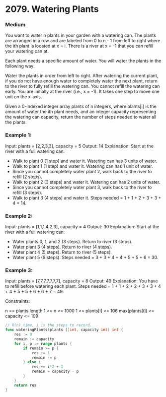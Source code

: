 # 2079. Watering Plants

### Medium

You want to water n plants in your garden with a watering can. The plants are arranged in a row and are labeled from 0 to n - 1 from left to right where the ith plant is located at x = i. There is a river at x = -1 that you can refill your watering can at.

Each plant needs a specific amount of water. You will water the plants in the following way:

Water the plants in order from left to right.
After watering the current plant, if you do not have enough water to completely water the next plant, return to the river to fully refill the watering can.
You cannot refill the watering can early.
You are initially at the river (i.e., x = -1). It takes one step to move one unit on the x-axis.

Given a 0-indexed integer array plants of n integers, where plants[i] is the amount of water the ith plant needs, and an integer capacity representing the watering can capacity, return the number of steps needed to water all the plants.

### Example 1:

Input: plants = [2,2,3,3], capacity = 5
Output: 14
Explanation: Start at the river with a full watering can:
- Walk to plant 0 (1 step) and water it. Watering can has 3 units of water.
- Walk to plant 1 (1 step) and water it. Watering can has 1 unit of water.
- Since you cannot completely water plant 2, walk back to the river to refill (2 steps).
- Walk to plant 2 (3 steps) and water it. Watering can has 2 units of water.
- Since you cannot completely water plant 3, walk back to the river to refill (3 steps).
- Walk to plant 3 (4 steps) and water it.
Steps needed = 1 + 1 + 2 + 3 + 3 + 4 = 14.

### Example 2:

Input: plants = [1,1,1,4,2,3], capacity = 4
Output: 30
Explanation: Start at the river with a full watering can:
- Water plants 0, 1, and 2 (3 steps). Return to river (3 steps).
- Water plant 3 (4 steps). Return to river (4 steps).
- Water plant 4 (5 steps). Return to river (5 steps).
- Water plant 5 (6 steps).
Steps needed = 3 + 3 + 4 + 4 + 5 + 5 + 6 = 30.

### Example 3:

Input: plants = [7,7,7,7,7,7,7], capacity = 8
Output: 49
Explanation: You have to refill before watering each plant.
Steps needed = 1 + 1 + 2 + 2 + 3 + 3 + 4 + 4 + 5 + 5 + 6 + 6 + 7 = 49.

Constraints:

n == plants.length
1 <= n <= 1000
1 <= plants[i] <= 106
max(plants[i]) <= capacity <= 109

```go
// O(n) time, i is the steps to record.
func wateringPlants(plants []int, capacity int) int {
	res := 0
	remain := capacity
	for i, p := range plants {
		if remain >= p {
			res += 1
			remain -= p
		} else {
			res += i*2 + 1
			remain = capacity - p
		}
	}
	return res
}
```
